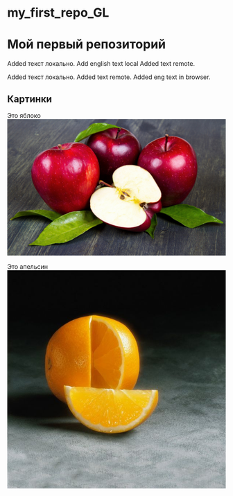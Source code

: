 # my_first_repo_GL
# Мой первый репозиторий

Added текст локально. Add english text local
Added text remote.


Added текст локально.
Added text remote. Added eng text in browser.

## Картинки
Это яблоко
![Это яблоко](apple.jpg)

Это апельсин
![Это апельсин!](orange.jpg)
